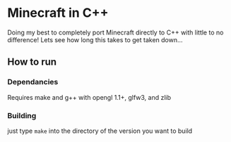 # Minecraft in C++
Doing my best to completely port Minecraft directly to C++ with little to no difference! Lets see how long this takes to get taken down...  
## How to run
### Dependancies
Requires make and g++ with opengl 1.1+, glfw3, and zlib
### Building
just type `make` into the directory of the version you want to build
